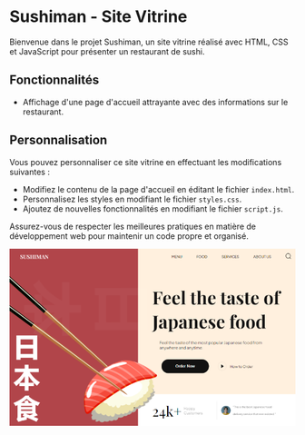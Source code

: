 
# Sushiman - Site Vitrine

Bienvenue dans le projet Sushiman, un site vitrine réalisé avec HTML, CSS et JavaScript pour présenter un restaurant de sushi. 

## Fonctionnalités

- Affichage d'une page d'accueil attrayante avec des informations sur le restaurant.


## Personnalisation

Vous pouvez personnaliser ce site vitrine en effectuant les modifications suivantes :

- Modifiez le contenu de la page d'accueil en éditant le fichier `index.html`.
- Personnalisez les styles en modifiant le fichier `styles.css`.
- Ajoutez de nouvelles fonctionnalités en modifiant le fichier `script.js`.

Assurez-vous de respecter les meilleures pratiques en matière de développement web pour maintenir un code propre et organisé.

![Sushi-man](/public/Sushiman.png)

